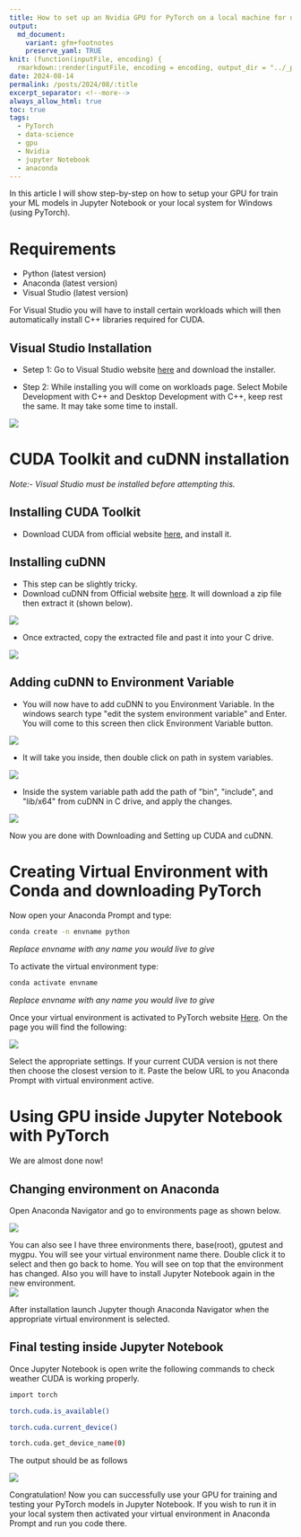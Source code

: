 ```yaml
---
title: How to set up an Nvidia GPU for PyTorch on a local machine for use with Jupyter Notebook 
output:
  md_document:
    variant: gfm+footnotes
    preserve_yaml: TRUE
knit: (function(inputFile, encoding) {
  rmarkdown::render(inputFile, encoding = encoding, output_dir = "../_posts") })
date: 2024-08-14
permalink: /posts/2024/08/:title
excerpt_separator: <!--more-->
always_allow_html: true
toc: true
tags:
  - PyTorch
  - data-science
  - gpu
  - Nvidia
  - jupyter Notebook
  - anaconda
---
```


In this article I will show step-by-step on how to setup your GPU for train your ML models in Jupyter Notebook or your local system for Windows (using PyTorch).

# Requirements
- Python (latest version)
- Anaconda (latest version)
- Visual Studio (latest version)

For Visual Studio you will have to install certain workloads which will then automatically install C++ libraries required for CUDA.

## Visual Studio Installation
- Setep 1: Go to Visual Studio website [here](https://visualstudio.microsoft.com/) and download the installer.

- Step 2: While installing you will come on workloads page. Select Mobile Development with C++ and Desktop Development with C++, keep rest the same. It may take some time to install.

<img src="/images/posts/pytorch-gpu/vs-installer-modify-workloads.png" style="display: block; margin: auto;" />


# CUDA Toolkit and cuDNN installation
<i>Note:- Visual Studio must be installed before attempting this.</i>

## Installing CUDA Toolkit
- Download CUDA from official website [here](https://developer.nvidia.com/cuda-downloads), and install it.

## Installing cuDNN
- This step can be slightly tricky.
- Download cuDNN from Official website [here](https://developer.nvidia.com/cudnn). It will download a zip file then extract it (shown below).

<img src="/images/posts/pytorch-gpu/cuDNN-downlaods.png" style="display: block; margin: auto;" />

- Once extracted, copy the extracted file and past it into your C drive.

<img src="/images/posts/pytorch-gpu/cuDNN-in-C.png" style="display: block; margin: auto;" />

## Adding cuDNN to Environment Variable

- You will now have to add cuDNN to you Environment Variable. In the windows search type "edit the system environment variable" and Enter. You will come to this screen then click Environment Variable button.

<img src="/images/posts/pytorch-gpu/env-vari-main.png" style="display: block; margin: auto;" />

- It will take you inside, then double click on path in system variables.

<img src="/images/posts/pytorch-gpu/env-vari-inside.png" style="display: block; margin: auto;" />

- Inside the system variable path add the path of "bin", "include", and "lib/x64" from cuDNN in C drive, and apply the changes.

<img src="/images/posts/pytorch-gpu/env-vari-addpath.png" style="display: block; margin: auto;" />


Now you are done with Downloading and Setting up CUDA and cuDNN.

# Creating Virtual Environment with Conda and downloading PyTorch

Now open your Anaconda Prompt and type:

```bash
conda create -n envname python
```
<i>Replace envname with any name you would live to give</i>

To activate the virtual environment type:

```bash
conda activate envname
```
<i>Replace envname with any name you would live to give</i>

Once your virtual environment is activated to PyTorch website [Here](https://pytorch.org/). On the page you will find the following:

<img src="/images/posts/pytorch-gpu/pytorch-dow.png" style="display: block; margin: auto;" />

Select the appropriate settings. If your current CUDA version is not there then choose the closest version to it.
Paste the below URL to you Anaconda Prompt with virtual environment active.

# Using GPU inside Jupyter Notebook with PyTorch

We are almost done now!

## Changing environment on Anaconda

Open Anaconda Navigator and go to environments page as shown below.

<img src="/images/posts/pytorch-gpu/anaconda-main.png" style="display: block; margin: auto;" />

You can also see I have three environments there, base(root), gputest and mygpu. You will see your virtual environment name there. Double click it to select and then go back to home. You will see on top that the environment has changed. Also you will have to install Jupyter Notebook again in the new environment.
<img src="/images/posts/pytorch-gpu/anaconda-home.png" style="display: block; margin: auto;" />

After installation launch Jupyter though Anaconda Navigator when the appropriate virtual environment is selected.

## Final testing inside Jupyter Notebook

Once Jupyter Notebook is open write the following commands to check weather CUDA is working properly.

```bash
import torch
```
```bash
torch.cuda.is_available()
```
```bash
torch.cuda.current_device()
```
```bash
torch.cuda.get_device_name(0)

```

The output should be as follows

<img src="/images/posts/pytorch-gpu/jupyter-test.png" style="display: block; margin: auto;" />


Congratulation! Now you can successfully use your GPU for training and testing your PyTorch models in Jupyter Notebook.
If you wish to run it in your local system then activated your virtual environment in Anaconda Prompt and run you code there.
